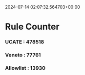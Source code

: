 2024-07-14 02:07:32.564703+00:00
# Rule Counter 
 ### UCATE : 478518

 ### Veneto : 77761

 ### Allowlist : 13930
